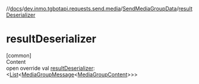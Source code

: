 //[docs](../../../index.md)/[dev.inmo.tgbotapi.requests.send.media](../index.md)/[SendMediaGroupData](index.md)/[resultDeserializer](result-deserializer.md)



# resultDeserializer  
[common]  
Content  
open override val [resultDeserializer](result-deserializer.md): <[List](https://kotlinlang.org/api/latest/jvm/stdlib/kotlin.collections/-list/index.html)<[MediaGroupMessage](../../dev.inmo.tgbotapi.types.message.abstracts/-media-group-message/index.md)<[MediaGroupContent](../../dev.inmo.tgbotapi.types.message.content.abstracts/-media-group-content/index.md)>>>  



